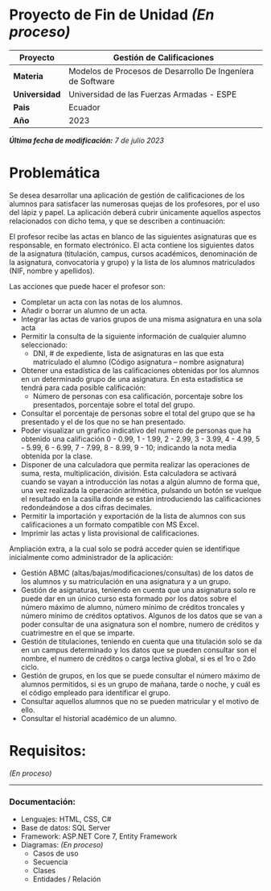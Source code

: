# Proyecto de Fin de Unidad _(En proceso)_
|Proyecto|Gestión de Calificaciones|
|---|---|
| **Materia** | Modelos de Procesos de Desarrollo De Ingeníera de Software|
|**Universidad**|Universidad de las Fuerzas Armadas - ESPE|
|**Pais**|Ecuador|
|**Año**|2023|

_**Última fecha de modificación:** 7 de julio 2023_

# Problemática

Se desea desarrollar una aplicación de gestión de calificaciones de los alumnos para satisfacer las numerosas quejas de los profesores, por el uso del lápiz y papel. La aplicación deberá cubrir únicamente aquellos aspectos relacionados con dicho tema, y que se describen a continuación:

El profesor recibe las actas en blanco de las siguientes asignaturas que es responsable, en formato electrónico. El acta contiene los siguientes datos de la asignatura (titulación, campus, cursos académicos, denominación de la asignatura, convocatoria y grupo) y la lista de los alumnos matriculados (NIF, nombre y apellidos).

Las acciones que puede hacer el profesor son:

* Completar un acta con las notas de los alumnos.
* Añadir o borrar un alumno de un acta.
* Integrar las actas de varios grupos de una misma asignatura en una sola acta
* Permitir la consulta de la siguiente información de cualquier alumno seleccionado:
    * DNI, # de expediente, lista de asignaturas en las que esta matriculado el alumno (Código asignatura – nombre asignatura)
* Obtener una estadística de las calificaciones obtenidas por los alumnos en un determinado grupo de una asignatura. En esta estadística se tendrá para cada posible calificación:
    * Número de personas con esa calificación, porcentaje sobre los presentados, porcentaje sobre el total del grupo.
* Consultar el porcentaje de personas sobre el total del grupo que se ha presentado y el de los que no se han presentado.
* Poder visualizar un grafico indicativo del numero de personas que ha obtenido una calificación 0 - 0.99, 1 - 1.99, 2 - 2.99, 3 - 3.99, 4 - 4.99, 5 - 5.99, 6 - 6.99, 7 - 7.99, 8 - 8.99, 9 - 10; indicando la nota media obtenida por la clase.
* Disponer de una calculadora que permita realizar las operaciones de suma, resta, multiplicación, división. Esta calculadora se activará cuando se vayan a introducción las notas a algún alumno de forma que, una vez realizada la operación aritmética, pulsando un botón se vuelque el resultado en la casilla donde se están introduciendo las calificaciones redondeándose a dos cifras decimales.
* Permitir la importación y exportación de la lista de alumnos con sus calificaciones a un formato compatible con MS Excel.
* Imprimir las actas y lista provisional de calificaciones.

Ampliación extra, a la cual solo se podrá acceder quien se identifique inicialmente como administrador de la aplicación:

* Gestión ABMC (altas/bajas/modificaciones/consultas) de los datos de los alumnos y su matriculación en una asignatura y a un grupo.
* Gestión de asignaturas, teniendo en cuenta que una asignatura solo re puede dar en un único curso esta formado por los datos sobre el número máximo de alumno, número mínimo de créditos troncales y número mínimo de créditos optativos. Algunos de los datos que se van a poder consultar de una asignatura son el nombre, numero de créditos y cuatrimestre en el que se imparte.
* Gestión de titulaciones, teniendo en cuenta que una titulación solo se da en un campus determinado y los datos que se pueden consultar son el nombre, el numero de créditos o carga lectiva global, si es el 1ro o 2do ciclo.
* Gestión de grupos, en los que se puede consultar el número máximo de alumnos permitidos, si es un grupo de mañana, tarde o noche, y cuál es el código empleado para identificar el grupo.
* Consultar aquellos alumnos que no se pueden matricular y el motivo de ello.
* Consultar el historial académico de un alumno.


# Requisitos:

_(En proceso)_

---

### Documentación:
* Lenguajes: HTML, CSS, C#
* Base de datos: SQL Server
* Framework: ASP.NET Core 7, Entity Framework
* Diagramas: _(En proceso)_
  * Casos de uso
  * Secuencia
  * Clases
  * Entidades / Relación
